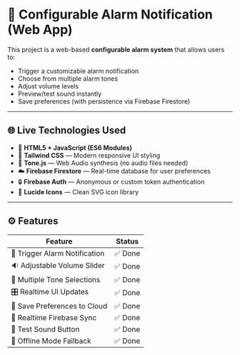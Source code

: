 # 🔔 Configurable Alarm Notification (Web App)

This project is a web-based **configurable alarm system** that allows users to:

- Trigger a customizable alarm notification
- Choose from multiple alarm tones
- Adjust volume levels
- Preview/test sound instantly
- Save preferences (with persistence via Firebase Firestore)

---

## 🌐 Live Technologies Used

- 🔧 **HTML5 + JavaScript (ES6 Modules)**
- 🎨 **Tailwind CSS** — Modern responsive UI styling
- 🎵 **Tone.js** — Web Audio synthesis (no audio files needed)
- ☁️ **Firebase Firestore** — Real-time database for user preferences
- 🔒 **Firebase Auth** — Anonymous or custom token authentication
- 🎨 **Lucide Icons** — Clean SVG icon library

---

## ⚙️ Features

| Feature                        | Status  |
|-------------------------------|---------|
| 🔔 Trigger Alarm Notification | ✅ Done |
| 🔉 Adjustable Volume Slider   | ✅ Done |
| 🎵 Multiple Tone Selections   | ✅ Done |
| 🎛️ Realtime UI Updates        | ✅ Done |
| 💾 Save Preferences to Cloud  | ✅ Done |
| 🔄 Realtime Firebase Sync     | ✅ Done |
| 🧪 Test Sound Button          | ✅ Done |
| 🛑 Offline Mode Fallback      | ✅ Done |


